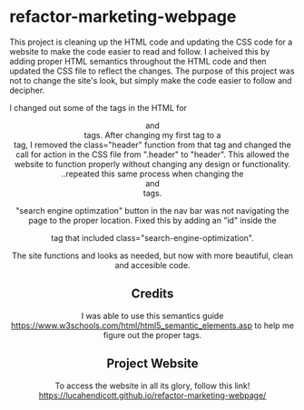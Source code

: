 # refactor-marketing-webpage

This project is cleaning up the HTML code and updating the CSS code for a website to make the code easier to read and follow. I acheived this by adding proper HTML semantics throughout the HTML code and then updated the CSS file to reflect the changes. The purpose of this project was not to change the site's look, but simply make the code easier to follow and decipher. 

I changed out some of the <dev> tags in the HTML for <header> <section> <aside> <main> and <footer> tags. After changing my first <dev> tag to a <header> tag, I removed the class="header" function from that tag and changed the call for action in the CSS file from ".header" to "header". This allowed the website to function properly without changing any design or functionality. ..repeated this same process when changing the <main> <aside> and <footer> tags.
  
"search engine optimzation" button in the nav bar was not navigating the page to the proper location. Fixed this by adding an "id" inside the <div> tag that included class="search-engine-optimization".
  
The site functions and looks as needed, but now with more beautiful, clean and accesible code. 

## Credits
I was able to use this semantics guide https://www.w3schools.com/html/html5_semantic_elements.asp to help me figure out the proper tags. 

## Project Website
To access the website in all its glory, follow this link! https://lucahendicott.github.io/refactor-marketing-webpage/
